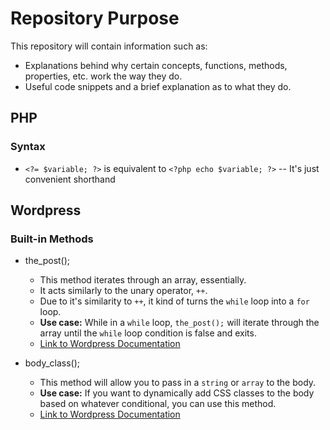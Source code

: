 # Repository Purpose
This repository will contain information such as:
- Explanations behind why certain concepts, functions, methods, properties, etc. work the way they do.
- Useful code snippets and a brief explanation as to what they do.

## PHP

### Syntax

- `<?= $variable; ?>` is equivalent to `<?php echo $variable; ?>` -- It's just convenient shorthand

## Wordpress

### Built-in Methods

- the_post();
    - This method iterates through an array, essentially.
    - It acts similarly to the unary operator, `++`.
    - Due to it's similarity to `++`, it kind of turns the `while` loop into a `for` loop.
    - **Use case:** While in a `while` loop, `the_post();` will iterate through the array until the `while` loop condition is false and exits.
    - [Link to Wordpress Documentation](https://developer.wordpress.org/reference/functions/the_post/)
    
- body_class();
    - This method will allow you to pass in a `string` or `array` to the body.
    - **Use case:** If you want to dynamically add CSS classes to the body based on whatever conditional, you can use this method.
    - [Link to Wordpress Documentation](https://developer.wordpress.org/reference/functions/body_class/)
